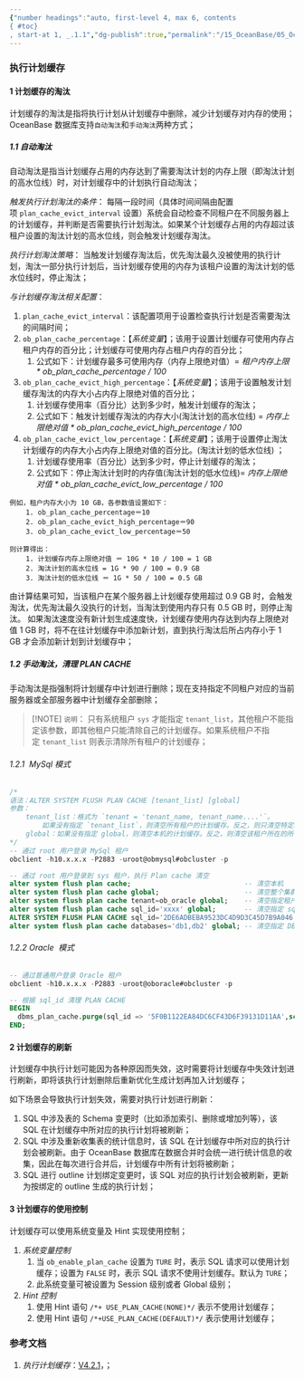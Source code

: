 ```yaml
---
{"number headings":"auto, first-level 4, max 6, contents
{ #toc}
, start-at 1, _.1.1","dg-publish":true,"permalink":"/15_OceanBase/05_OceanBase 性能调优/Sql 调优指南/执行计划缓存/","dgPassFrontmatter":true}
---
```



### 执行计划缓存
#### 1 计划缓存的淘汰
计划缓存的淘汰是指将执行计划从计划缓存中删除，减少计划缓存对内存的使用；OceanBase 数据库支持`自动淘汰`和`手动淘汰`两种方式；

##### 1.1 自动淘汰
自动淘汰是指当计划缓存占用的内存达到了需要淘汰计划的内存上限（即淘汰计划的高水位线）时，对计划缓存中的计划执行自动淘汰；

*触发执行计划淘汰的条件*：
每隔一段时间（具体时间间隔由配置项 `plan_cache_evict_interval` 设置）系统会自动检查不同租户在不同服务器上的计划缓存，并判断是否需要执行计划淘汰。如果某个计划缓存占用的内存超过该租户设置的淘汰计划的高水位线，则会触发计划缓存淘汰。

*执行计划淘汰策略*：
当触发计划缓存淘汰后，优先淘汰最久没被使用的执行计划，淘汰一部分执行计划后，当计划缓存使用的内存为该租户设置的淘汰计划的低水位线时，停止淘汰；

*与计划缓存淘汰相关配置*：
1. `plan_cache_evict_interval`：该配置项用于设置检查执行计划是否需要淘汰的间隔时间；
2. `ob_plan_cache_percentage`：【*系统变量*】；该用于设置计划缓存可使用内存占租户内存的百分比；计划缓存可使用内存占租户内存的百分比；
	1. 公式如下：计划缓存最多可使用内存（内存上限绝对值）= *租户内存上限 * ob_plan_cache_percentage / 100*
3. `ob_plan_cache_evict_high_percentage`：【*系统变量*】；该用于设置触发计划缓存淘汰的内存大小占内存上限绝对值的百分比；
	1. 计划缓存使用率（百分比）达到多少时，触发计划缓存的淘汰；
	1. 公式如下：触发计划缓存淘汰的内存大小(淘汰计划的高水位线) = *内存上限绝对值 * ob_plan_cache_evict_high_percentage / 100*
4. `ob_plan_cache_evict_low_percentage`：【*系统变量*】；该用于设置停止淘汰计划缓存的内存大小占内存上限绝对值的百分比。(淘汰计划的低水位线) ；
	1. 计划缓存使用率（百分比）达到多少时，停止计划缓存的淘汰；
	2. 公式如下：停止淘汰计划时的内存值(淘汰计划的低水位线)= *内存上限绝对值 * ob_plan_cache_evict_low_percentage / 100*

```shell
例如，租户内存大小为 10 GB，各参数值设置如下：
	1. ob_plan_cache_percentage＝10
	2. ob_plan_cache_evict_high_percentage＝90
	3. ob_plan_cache_evict_low_percentage＝50

则计算得出：
	1. 计划缓存内存上限绝对值 ＝ 10G * 10 / 100 = 1 GB
	2. 淘汰计划的高水位线 = 1G * 90 / 100 = 0.9 GB
	3. 淘汰计划的低水位线 ＝ 1G * 50 / 100 = 0.5 GB
```

由计算结果可知，当该租户在某个服务器上计划缓存使用超过 0.9 GB 时，会触发淘汰，优先淘汰最久没执行的计划，当淘汰到使用内存只有 0.5 GB 时，则停止淘汰。 如果淘汰速度没有新计划生成速度快，计划缓存使用内存达到内存上限绝对值 1 GB 时，将不在往计划缓存中添加新计划，直到执行淘汰后所占内存小于 1 GB 才会添加新计划到计划缓存中；


##### 1.2 手动淘汰，清理 PLAN CACHE 
手动淘汰是指强制将计划缓存中计划进行删除；现在支持指定不同租户对应的当前服务器或全部服务器中计划缓存全部删除；

> [!NOTE] `说明`：
> 只有系统租户 `sys` 才能指定 `tenant_list`，其他租户不能指定该参数，即其他租户只能清除自己的计划缓存。如果系统租户不指定 `tenant_list` 则表示清除所有租户的计划缓存；

###### 1.2.1  MySql 模式

```sql
/*
语法：ALTER SYSTEM FLUSH PLAN CACHE [tenant_list] [global] 
参数：
	tenant_list：格式为 `tenant = 'tenant_name, tenant_name....'`。
		如果没有指定 `tenant_list`，则清空所有租户的计划缓存。反之，则只清空特定租户的计划缓存；
	global：如果没有指定 global，则清空本机的计划缓存。反之，则清空该租户所在的所有服务器上的计划缓存；
*/
-- 通过 root 用户登录 MySql 租户
obclient -h10.x.x.x -P2883 -uroot@obmysql#obcluster -p

-- 通过 root 用户登录到 sys 租户，执行 Plan cache 清空
alter system flush plan cache;                            -- 清空本机
alter system flush plan cache global;                     -- 清空整个集群
alter system flush plan cache tenant=ob_oracle global;    -- 清空指定租户
alter system flush plan cache sql_id='xxxx' global;       -- 清空指定 sqlid 
ALTER SYSTEM FLUSH PLAN CACHE sql_id='2DE6ADBEBA9523DC4D9D3C45D7B9A046' GLOBAL;  -- 根据 sql_id 清理 PLAN CACHE
alter system flush plan cache databases='db1,db2' global; -- 清空指定 DB
```


###### 1.2.2 Oracle  模式
```sql
-- 通过普通用户登录 Oracle 租户
obclient -h10.x.x.x -P2883 -uroot@oboracle#obcluster -p

-- 根据 sql_id 清理 PLAN CACHE
BEGIN
  dbms_plan_cache.purge(sql_id => '5F0B1122EA84DC6CF43D6F39131D11AA',schema => 'ALVIN',global => true);
END;
```



#### 2 计划缓存的刷新
计划缓存中执行计划可能因为各种原因而失效，这时需要将计划缓存中失效计划进行刷新，即将该执行计划删除后重新优化生成计划再加入计划缓存；

如下场景会导致执行计划失效，需要对执行计划进行刷新：
1. SQL 中涉及表的 Schema 变更时（比如添加索引、删除或增加列等），该 SQL 在计划缓存中所对应的执行计划将被刷新；
2. SQL 中涉及重新收集表的统计信息时，该 SQL 在计划缓存中所对应的执行计划会被刷新。由于 OceanBase 数据库在数据合并时会统一进行统计信息的收集，因此在每次进行合并后，计划缓存中所有计划将被刷新；
3. SQL 进行 outline 计划绑定变更时，该 SQL 对应的执行计划会被刷新，更新为按绑定的 outline 生成的执行计划；

#### 3 计划缓存的使用控制

计划缓存可以使用系统变量及 Hint 实现使用控制；
1. *系统变量控制*
	1. 当 `ob_enable_plan_cache` 设置为 `TURE` 时，表示 SQL 请求可以使用计划缓存；设置为 `FALSE` 时，表示 SQL 请求不使用计划缓存。默认为 `TURE`；
	2. 此系统变量可被设置为 Session 级别或者 Global 级别；
2. *Hint 控制*
	1. 使用 Hint 语句 `/*+ USE_PLAN_CACHE(NONE)*/` 表示不使用计划缓存；
	2. 使用 Hint 语句 `/*+USE_PLAN_CACHE(DEFAULT)*/` 表示使用计划缓存；


### 参考文档
1. *执行计划缓存*：[V4.2.1](https://www.oceanbase.com/docs/common-oceanbase-database-cn-1000000000218936)，；


